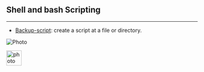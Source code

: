 ## Shell and bash Scripting
---

- [Backup-script](https://github.com/im-viter/Shell-script/blob/master/Scripts/backup-source): create a script at a file or directory.

![Photo](https://github.com/im-viter/Shell-script/blob/master/Images/photo_5861536817873013626_x.jpg)

<img src="https://github.com/im-viter/Shell-script/blob/master/Images/photo_5861536817873013626_x.jpg" alt="photo" width="40">
